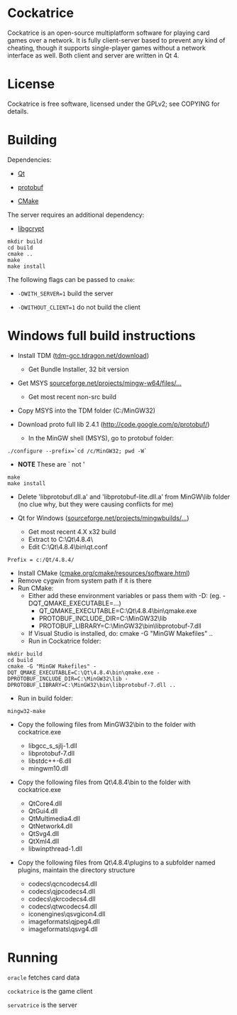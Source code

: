 # Cockatrice

Cockatrice is an open-source multiplatform software for playing card games over a network. It is fully client-server based
to prevent any kind of cheating, though it supports single-player games without
a network interface as well. Both client and server are written in Qt 4.

# License

Cockatrice is free software, licensed under the GPLv2; see COPYING for details.

# Building

Dependencies:

- [Qt](http://qt-project.org/) 

- [protobuf](http://code.google.com/p/protobuf/)

- [CMake](http://www.cmake.org/)

The server requires an additional dependency:

- [libgcrypt](http://www.gnu.org/software/libgcrypt/)

```
mkdir build
cd build
cmake ..
make
make install
```

The following flags can be passed to `cmake`:

- `-DWITH_SERVER=1` build the server

- `-DWITHOUT_CLIENT=1` do not build the client

# Windows full build instructions

- Install TDM ([tdm-gcc.tdragon.net/download](http://tdm-gcc.tdragon.net/download))
  - Get Bundle Installer, 32 bit version


- Get MSYS [sourceforge.net/projects/mingw-w64/files/...](http://sourceforge.net/projects/mingw-w64/files/External%20binary%20packages%20%28Win64%20hosted%29/MSYS%20%2832-bit%29/)
  - Get most recent non-src build


- Copy MSYS into the TDM folder (C:/MinGW32)


- Download proto full lib 2.4.1 (http://code.google.com/p/protobuf/)
  - In the MinGW shell (MSYS), go to protobuf folder:

```
./configure --prefix=`cd /c/MinGW32; pwd -W`
```

- **NOTE** These are ` not '

```
make
make install
```
- Delete 'libprotobuf.dll.a' and 'libprotobuf-lite.dll.a' from MinGW\lib folder (no clue why, but they were causing conflicts for me)

  
- Qt for Windows ([sourceforge.net/projects/mingwbuilds/...](http://sourceforge.net/projects/mingwbuilds/files/external-binary-packages/Qt-Builds/))
  - Get most recent 4.X x32 build
  - Extract to C:\Qt\4.8.4\
  - Edit C:\Qt\4.8.4\bin\qt.conf
  
```  
Prefix = c:/Qt/4.8.4/
```

- Install CMake ([cmake.org/cmake/resources/software.html](http://www.cmake.org/cmake/resources/software.html))
- Remove cygwin from system path if it is there
- Run CMake:
  - Either add these environment variables or pass them with -D: (eg. -DQT_QMAKE_EXECUTABLE=...)
    - QT_QMAKE_EXECUTABLE=C:\Qt\4.8.4\bin\qmake.exe
    - PROTOBUF_INCLUDE_DIR=C:\MinGW32\lib
    - PROTOBUF_LIBRARY=C:\MinGW32\bin\libprotobuf-7.dll
  - If Visual Studio is installed, do: cmake -G "MinGW Makefiles" ..
  - Run in Cockatrice folder:
  
```
mkdir build
cd build
cmake -G "MinGW Makefiles" -DQT_QMAKE_EXECUTABLE=C:\Qt\4.8.4\bin\qmake.exe -DPROTOBUF_INCLUDE_DIR=C:\MinGW32\lib -DPROTOBUF_LIBRARY=C:\MinGW32\bin\libprotobuf-7.dll ..
```
   
- Run in build folder:
```
mingw32-make
```

- Copy the following files from MinGW32\bin to the folder with cockatrice.exe
  - libgcc_s_sjlj-1.dll
  - libprotobuf-7.dll
  - libstdc++-6.dll
  - mingwm10.dll

- Copy the following files from Qt\4.8.4\bin to the folder with cockatrice.exe
  - QtCore4.dll
  - QtGui4.dll
  - QtMultimedia4.dll
  - QtNetwork4.dll
  - QtSvg4.dll
  - QtXml4.dll
  - libwinpthread-1.dll

- Copy the following files from Qt\4.8.4\plugins to a subfolder named plugins, maintain the directory structure
  - codecs\qcncodecs4.dll
  - codecs\qjpcodecs4.dll
  - codecs\qkrcodecs4.dll
  - codecs\qtwcodecs4.dll
  - iconengines\qsvgicon4.dll
  - imageformats\qjpeg4.dll
  - imageformats\qsvg4.dll

# Running

`oracle` fetches card data

`cockatrice` is the game client

`servatrice` is the server
